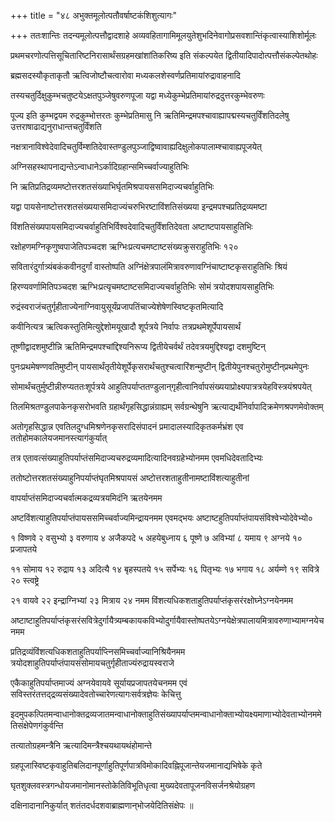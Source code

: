 +++
title = "४८ अभुक्तमूलोत्पतौवर्षाष्टकंशिशुत्यागः"

+++
ततःशान्तिः तदन्यमूलोत्पत्तौद्वादशाहे अव्यवहितागामिमूलयुतेशुभदिनेवागोप्रसवशान्तिंकृत्वास्याशिशोर्मूलः

प्रथमचरणोत्पत्तिसूचितारिष्टनिरासार्थंसग्रहमखांशांतिकरिष्य इति संकल्पयेत द्वितीयादिपादोत्पत्तौसंकल्पेतथोहः

ब्रह्मसदस्यौकृताकृतौ ऋत्विजोष्टौचत्वारोवा मध्यकलशेस्वर्णप्रतिमायांरुद्रावाहनादि

तस्यचतुर्दिक्षुकुम्भचतुष्टयेऽक्षतपुञ्जेषुवरुणपूजा यद्वा मध्येकुम्भेप्रतिमायांरुद्रदुत्तरकुम्भेवरुणः

पूज्य इति कुम्भद्वयम रुद्रकुम्भोत्तरतः कुम्भेप्रतिमासु नि ऋतिमिन्द्रमपश्चावाह्यापद्मस्यचतुर्विंशतिदलेषु उत्तराषाढाद्यनुराधान्तचतुर्विंशति

नक्षत्रानाविश्वेदेवादिचतुर्विम्शतिदेवास्तण्डुलपुञ्जाद्विष्वावाह्यदिक्षुलोकपालाम्श्चावाह्यपूजयेत्

अग्निसहस्थापनाद्यन्तेऽन्वाधानेऽर्कादिग्रहान्समिच्चर्वाज्याहुतिभिः

नि ऋतिप्रतिद्रव्यमष्टोत्तरशतसंख्याभिर्घृतमिश्रपायससमिदाज्यचर्वाहुतिभिः

यद्वा पायसेनाष्टोत्तरशतसंख्ययासमिदाज्यंचरुभिरष्टाविंशतिसंख्यया इन्द्रमपश्चप्रतिद्रव्यमष्टा

विंशतिसंख्यपायसमिदाज्यचर्वाहुतिभिर्विश्वदेवादिचतुर्विंशतिदेवता अष्टाष्टपायसाहुतिभिः

रक्षोहणमग्निकृणुष्वपाजेतिपञ्चदश ऋग्भिःप्रत्यचमष्टाष्टसंख्यक्रुसराहुतिभिः १२०

सवितारंदुर्गात्र्यंबकंकवीनदुर्गां वास्तोष्पति अग्निंक्षेत्रपालंमित्रावरुणावग्निंचाष्टाष्टकृसराहुतिभिः श्रियं

हिरण्यवर्णामितिपञ्चदश ऋग्भिःप्रत्यृचमष्टाष्टसमिदाज्यचर्वाहुतिभिः सोमं त्रयोदशपायसाहुतिभिः

रुद्रंस्वराजंचतुर्गृहीताज्येनाग्निवायुसूर्यंप्रजापतिंचाज्येशेषेणस्विष्टकृतमित्यादि

कवीनित्यत्र ऋत्विकस्तुतिमित्युद्देशोमयूखादौ शूर्पत्रये निर्वापः तत्रप्रथमेशूर्पेपायसार्थं

तूष्णीद्वादशमुष्टीन्नि ऋतिमिन्द्रमपश्चांद्दिश्यनिरूप्य द्वितीयेचर्वर्थं तदेवत्रयमुद्दिश्यद्वा दशमुष्टिन्

पुनःप्रथमेषण्णवतिमुष्टीन् पायसार्थंतृतीयेशूर्पेकृसरार्थंचतुश्चत्वारिंशन्मुष्टीन्‌ द्वितीयेपुनश्चतुरोमुष्टीन्‌प्रथमेपुनः

सोमार्थंचतुर्मुष्टीन्नीरुप्यततःशूर्पत्रये आहुतिपर्याप्ततण्डुलान्‌गृहीत्वानिर्वापसंख्ययाप्रोक्ष्यपात्रत्रयेहविस्त्रयंश्रपयेत्

तिलमिश्रतण्डुलपाकेनकृसरोभवति ग्रहार्थंगृहसिद्धान्नंग्राह्यम् सर्वग्रन्थेषुनि ऋत्याद्यर्थंनिर्वापादिक्रमेणश्रपणमेवोक्तम्

अतोगृहसिद्धान्न एवतिलदुग्धमिश्रणेनकृसरादिसंपादनं प्रमादालस्यादिकृतकर्मभ्रंश एव ततोहोमकालेयजमानस्त्यागंकुर्यात्

तत्र एतावत्संख्याहुतिपर्याप्तंसमिदाज्यचरुद्रव्यमादित्यादिनवग्रहेभ्योनमम एवमधिदेवतादिभ्यः

ततोष्टोत्तरशतसंख्याहुनिपर्याप्तंघृतमिश्रपायसं अष्टोत्तरशताहुतीनामष्टाविंशत्याहुतीनां

वापर्याप्तंसमिदाज्यचर्वात्मकद्रव्यत्रयमिदंनि ऋतयेनमम

अष्टविंशत्याहुतिपर्याप्तंपायससमिच्चर्वाज्यमिन्द्रायनमम एवमद्भयः अष्टाष्टहुतिपर्याप्तंपायसंविश्वेभ्योदेवेभ्यो०

१ विष्णवे २ वसुभ्यो ३ वरुणाय ४ अजैकपदे ५ अहयेबुध्नाय ६ पूष्णे ७ अविभ्यां ८ यमाय ९ अग्नये १० प्रजापतये

११ सोमाय १२ रुद्राय १३ अदित्यै १४ बृहस्पतये १५ सर्पेभ्यः १६ पितृभ्यः १७ भगाय १८ अर्यम्णे १९ सवित्रे २० स्त्वष्ट्रे

२१ वायवे २२ इन्द्राग्निभ्यां २३ मित्राय २४ नमम विंशत्यधिकशताहुतिपर्याप्तंकृसरंरक्षोघ्नेऽग्नयेनमम

अष्टाष्टाहुतिपर्याप्तंकृसरंसवित्रेदुर्गायैत्र्यम्बकायकविभ्योदुर्गायैवास्तोष्पतयेऽग्नयेक्षेत्रपालायमित्रावरुणाभ्यामग्नयेचनमम

प्रतिद्रव्यंविंशत्यधिकशताहुतिपर्याप्त्निसमिच्चर्वाज्यानिश्रियैनमम त्रयोदशाहुतिपर्याप्तंपायसंसोमायचतुर्गृहीताज्यंरुद्रायस्वराजे

एकैकाहुतिपर्याप्तमाज्यं अग्नयेवायवे सूर्यायप्रजापतयेचनमम एवं सविस्तरंतत्तद्‌द्रव्यसंख्यादेवतोच्चारेणत्यागःसर्वत्रज्ञेयः केचित्तु

इदमुपकत्पितमन्वाधानोक्तद्रव्यजातमन्वाधानोक्ताहुतिसंख्यापर्याप्तमन्वाधानोक्ताभ्योयक्ष्यमाणाभ्योदेवताभ्योनममेतिसंक्षेपेणगंकुर्वन्ति

तत्यातोग्रहमन्त्रैनि ऋत्यादिमन्त्रैश्चयथायथंहोमान्ते

ग्रहपूजास्विष्टकृवाहुतिबलिदानपूर्णाहुतिपूर्णपात्रविमोकादिवह्निपूजान्तेयजमानाद्यभिषेके कृते

घृतशुक्लवस्त्रगन्धोयजमानोमानस्तोकेतिविभूतिधृत्वा मुख्यदेवतापूजनविसर्जनश्रेयोग्रहण

दक्षिनादानानिकुर्यात् शतंतदर्धदशवाब्राह्मणान्‌भोजयेदितिसंक्षेपः ॥
